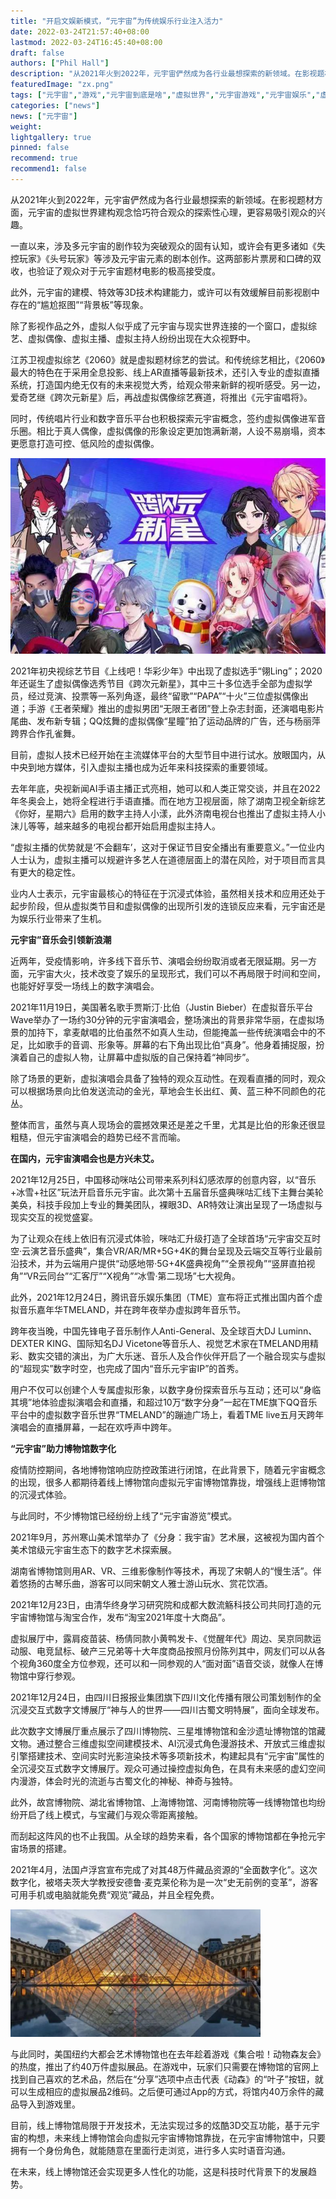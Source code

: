 ```yaml
---
title: "开启文娱新模式，“元宇宙”为传统娱乐行业注入活力"
date: 2022-03-24T21:57:40+08:00
lastmod: 2022-03-24T16:45:40+08:00
draft: false
authors: ["Phil Hall"]
description: "从2021年火到2022年，元宇宙俨然成为各行业最想探索的新领域。在影视题材方面，元宇宙的虚拟世界建构观念恰巧符合观众的探索性心理，更容易吸引观众的兴趣。"
featuredImage: "zx.png"
tags: ["元宇宙","游戏","元宇宙到底是啥","虚拟世界","元宇宙游戏","元宇宙娱乐","虚拟偶像"]
categories: ["news"]
news: ["元宇宙"]
weight: 
lightgallery: true
pinned: false
recommend: true
recommend1: false
---
```



从2021年火到2022年，元宇宙俨然成为各行业最想探索的新领域。在影视题材方面，元宇宙的虚拟世界建构观念恰巧符合观众的探索性心理，更容易吸引观众的兴趣。

一直以来，涉及多元宇宙的剧作较为突破观众的固有认知，或许会有更多诸如《失控玩家》《头号玩家》等涉及元宇宙元素的剧本创作。这两部影片票房和口碑的双收，也验证了观众对于元宇宙题材电影的极高接受度。

此外，元宇宙的建模、特效等3D技术构建能力，或许可以有效缓解目前影视剧中存在的“尴尬抠图”“背景板”等现象。

除了影视作品之外，虚拟人似乎成了元宇宙与现实世界连接的一个窗口，虚拟综艺、虚拟偶像、虚拟主播、虚拟主持人纷纷出现在大众视野中。

江苏卫视虚拟综艺《2060》就是虚拟题材综艺的尝试。和传统综艺相比，《2060》最大的特色在于采用全息投影、线上AR直播等最新技术，还引入专业的虚拟直播系统，打造国内绝无仅有的未来视觉大秀，给观众带来新鲜的视听感受。另一边，爱奇艺继《跨次元新星》后，再战虚拟偶像综艺赛道，将推出《元宇宙唱将》。

同时，传统唱片行业和数字音乐平台也积极探索元宇宙概念，签约虚拟偶像进军音乐圈。相比于真人偶像，虚拟偶像的形象设定更加饱满新潮，人设不易崩塌，资本更愿意打造可控、低风险的虚拟偶像。

![元宇宙娱乐](kcy.jpg)



2021年初央视综艺节目《上线吧！华彩少年》中出现了虚拟选手“翎Ling”；2020年还诞生了虚拟偶像选秀节目《跨次元新星》，其中三十多位选手全部为虚拟学员，经过竞演、投票等一系列角逐，最终“留歌”“PAPA”“十火”三位虚拟偶像出道；手游《王者荣耀》推出的虚拟男团“无限王者团”登上杂志封面，还演唱电影片尾曲、发布新专辑；QQ炫舞的虚拟偶像“星瞳”拍了运动品牌的广告，还与杨丽萍跨界合作孔雀舞。

目前，虚拟人技术已经开始在主流媒体平台的大型节目中进行试水。放眼国内，从中央到地方媒体，引入虚拟主播也成为近年来科技探索的重要领域。

去年年底，央视新闻AI手语主播正式亮相，她可以和人类正常交谈，并且在2022年冬奥会上，她将全程进行手语直播。而在地方卫视层面，除了湖南卫视全新综艺《你好，星期六》启用的数字主持人小漾，此外济南电视台也推出了虚拟主持人小沫儿等等，越来越多的电视台都开始启用虚拟主持人。

“虚拟主播的优势就是‘不会翻车’，这对于保证节目安全播出有重要意义。”一位业内人士认为，虚拟主播可以规避许多艺人在道德层面上的潜在风险，对于项目而言具有更大的稳定性。

业内人士表示，元宇宙最核心的特征在于沉浸式体验，虽然相关技术和应用还处于起步阶段，但从虚拟类节目和虚拟偶像的出现所引发的连锁反应来看，元宇宙还是为娱乐行业带来了生机。



**元宇宙”音乐会引领新浪潮** 

近两年，受疫情影响，许多线下音乐节、演唱会纷纷取消或者无限延期。另一方面，元宇宙大火，技术改变了娱乐的呈现形式，我们可以不再局限于时间和空间，也能好好享受一场线上的数字演唱会。

2021年11月19日，美国著名歌手贾斯汀·比伯（Justin Bieber）在虚拟音乐平台Wave举办了一场约30分钟的元宇宙演唱会，整场演出的背景非常华丽，在虚拟场景的加持下，拿麦献唱的比伯虽然不如真人生动，但能掩盖一些传统演唱会中的不足，比如歌手的音调、形象等。屏幕的右下角出现比伯“真身”。他身着捕捉服，扮演着自己的虚拟人物，让屏幕中虚拟版的自己保持着“神同步”。

除了场景的更新，虚拟演唱会具备了独特的观众互动性。在观看直播的同时，观众可以根据场景向比伯发送流动的金光，草地会生长出红、黄、蓝三种不同颜色的花丛。

整体而言，虽然与真人现场会的震撼效果还是差之千里，尤其是比伯的形象还很显粗糙，但元宇宙演唱会的趋势已经不言而喻。



**在国内，元宇宙演唱会也是方兴未艾。** 

2021年12月25日，中国移动咪咕公司带来系列科幻感浓厚的创意内容，以“音乐+冰雪+社区”玩法开启音乐元宇宙。此次第十五届音乐盛典咪咕汇线下主舞台美轮美奂，科技手段加上专业的舞美团队，裸眼3D、AR特效让演出呈现了一场虚拟与现实交互的视觉盛宴。

为了让观众在线上依旧有沉浸式体验，咪咕汇升级打造了全球首场“元宇宙交互时空·云演艺音乐盛典”，集合VR/AR/MR+5G+4K的舞台呈现及云端交互等行业最前沿技术，并为云端用户提供“动感地带·5G+4K盛典视角”“全景视角”“竖屏直拍视角”“VR云同台”“汇客厅”“X视角”“冰雪·第二现场”七大视角。

此外，2021年12月24日，腾讯音乐娱乐集团（TME）宣布将正式推出国内首个虚拟音乐嘉年华TMELAND，并在跨年夜举办虚拟跨年音乐节。

跨年夜当晚，中国先锋电子音乐制作人Anti-General、及全球百大DJ Luminn、DEXTER KING、国际知名DJ Vicetone等音乐人、视觉艺术家在TMELAND用精彩、数实交错的演出，为广大乐迷、音乐人及合作伙伴开启了一个融合现实与虚拟的“超现实”数字时空，也完成了国内“音乐元宇宙IP”的首秀。

用户不仅可以创建个人专属虚拟形象，以数字身份探索音乐与互动；还可以“身临其境”地体验虚拟演唱会和直播，和超过10万“数字分身”一起在TME旗下QQ音乐平台中的虚拟数字音乐世界“TMELAND”的蹦迪广场上，看着TME live五月天跨年演唱会的直播屏幕，一起在欢呼声中跨年。



**“元宇宙”助力博物馆数字化** 

疫情防控期间，各地博物馆响应防控政策进行闭馆，在此背景下，随着元宇宙概念的出现，很多人都期待着线上博物馆向虚拟元宇宙博物馆靠拢，增强线上逛博物馆的沉浸式体验。

与此同时，不少博物馆已经纷纷上线了“元宇宙游览”模式。

2021年9月，苏州寒山美术馆举办了《分身：我宇宙》艺术展，这被视为国内首个美术馆级元宇宙生态下的数字艺术探索展。

湖南省博物馆则用AR、VR、三维影像制作等技术，再现了宋朝人的“慢生活”。伴着悠扬的古琴乐曲，游客可以同宋朝文人雅士游山玩水、赏花饮酒。

2021年12月23日，由清华终身学习研究院和成都大数流觞科技公司共同打造的元宇宙博物馆与淘宝合作，发布“淘宝2021年度十大商品”。

虚拟展厅中，露肩疫苗装、杨倩同款小黄鸭发卡、《觉醒年代》周边、吴京同款运动服、电竞鼠标、破产三兄弟等十大年度商品按照月份陈列其中，网友们可以从各个视角360度全方位参观，还可以和一同参观的人“面对面”语音交谈，就像人在博物馆中穿行参观。

2021年12月24日，由四川日报报业集团旗下四川文化传播有限公司策划制作的全沉浸交互式数字文博展厅“神与人的世界——四川古蜀文明特展”，面向全球发布。

此次数字文博展厅重点展示了四川博物院、三星堆博物馆和金沙遗址博物馆的馆藏文物。通过整合三维虚拟空间建模技术、AI沉浸式角色漫游技术、开放式三维虚拟引擎搭建技术、空间实时光影渲染技术等多项新技术，构建起具有“元宇宙”属性的全沉浸交互式数字文博展厅。观众可通过操控虚拟角色，在具有未来感的虚幻空间内漫游，体会时光的流逝与古蜀文化的神秘、神奇与独特。

此外，故宫博物院、湖北省博物馆、上海博物馆、河南博物院等一线博物馆也均纷纷开启了线上模式，与宝藏们与观众零距离接触。

而刮起这阵风的也不止我国。从全球的趋势来看，各个国家的博物馆都在争抢元宇宙场景的搭建。

2021年4月，法国卢浮宫宣布完成了对其48万件藏品资源的“全面数字化”。这次数字化，被塔夫茨大学教授安德鲁·麦克莱伦称为是一次“史无前例的变革”，游客可用手机或电脑就能免费“观览”藏品，并且全程免费。

![元宇宙娱乐](zx.png)



与此同时，美国纽约大都会艺术博物馆也在去年趁着游戏《集合啦！动物森友会》的热度，推出了约40万件虚拟展品。在游戏中，玩家们只需要在博物馆的官网上找到自己喜欢的艺术品，然后在“分享”选项中点击代表《动森》的“叶子”按钮，就可以生成相应的虚拟展品2维码。之后便可通过App的方式，将馆内40万余件的藏品导入到游戏里。

目前，线上博物馆局限于开发技术，无法实现过多的炫酷3D交互功能，基于元宇宙的构想，未来线上博物馆会向虚拟元宇宙博物馆靠拢，在元宇宙博物馆中，只要拥有一个身份角色，就能随意在里面行走浏览，进行多人实时语音沟通。

在未来，线上博物馆还会实现更多人性化的功能，这是科技时代背景下的发展趋势。